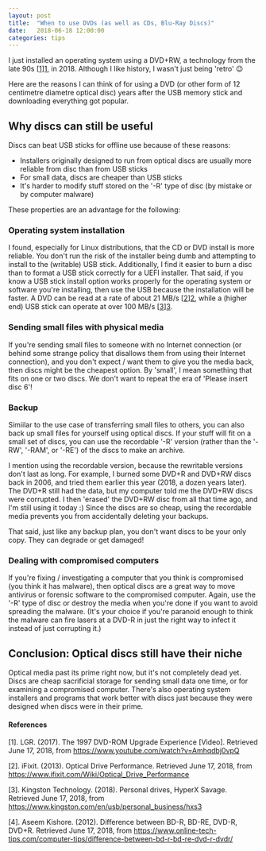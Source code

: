 ```yaml
---
layout: post
title:  "When to use DVDs (as well as CDs, Blu-Ray Discs)"
date:   2018-06-18 12:00:00
categories: tips
---
```


I just installed an operating system using a DVD+RW, a technology from the late 90s [[1]][1], in 2018. Although I like history, I wasn't just being 'retro' :wink:

Here are the reasons I can think of for using a DVD (or other form of 12 centimetre diametre optical disc) years after the USB memory stick and downloading everything got popular.

## Why discs can still be useful

Discs can beat USB sticks for offline use because of these reasons:

* Installers originally designed to run from optical discs are usually more reliable from disc than from USB sticks
* For small data, discs are cheaper than USB sticks
* It's harder to modify stuff stored on the '-R' type of disc (by mistake or by computer malware)

These properties are an advantage for the following:

### Operating system installation

I found, especially for Linux distributions, that the CD or DVD install is more reliable. You don't run the risk of the installer being dumb and attempting to install to the (writable) USB stick. Additionally, I find it easier to burn a disc than to format a USB stick correctly for a UEFI installer. That said, if you know a USB stick install option works properly for the operating system or software you're installing, then use the USB because the installation will be faster. A DVD can be read at a rate of about 21 MB/s [[2]][2], while a (higher end) USB stick can operate at over 100 MB/s [[3]][3].

### Sending small files with physical media

If you're sending small files to someone with no Internet connection (or behind some strange policy that disallows them from using their Internet connection), and you don't expect / want them to give you the media back, then discs might be the cheapest option. By 'small', I mean something that fits on one or two discs. We don't want to repeat the era of 'Please insert disc 6'!

### Backup

Simiilar to the use case of transferring small files to others, you can also back up small files for yourself using optical discs. If your stuff will fit on a small set of discs, you can use the recordable '-R' version (rather than the '-RW', '-RAM', or '-RE') of the discs to make an archive.

I mention using the recordable version, because the rewritable versions don't last as long. For example, I burned some DVD+R and DVD+RW discs back in 2006, and tried them earlier this year (2018, a dozen years later). The DVD+R still had the data, but my computer told me the DVD+RW discs were corrupted. I then 'erased' the DVD+RW disc from all that time ago, and I'm still using it today :) Since the discs are so cheap, using the recordable media prevents you from accidentally deleting your backups.

That said, just like any backup plan, you don't want discs to be your only copy. They can degrade or get damaged!

### Dealing with compromised computers

If you're fixing / investigating a computer that you think is compromised (you think it has malware), then optical discs are a great way to move antivirus or forensic software to the compromised computer. Again, use the '-R' type of disc or destroy the media when you're done if you want to avoid spreading the malware. (It's your choice if you're paranoid enough to think the malware can fire lasers at a DVD-R in just the right way to infect it instead of just corrupting it.)

## Conclusion: Optical discs still have their niche

Optical media past its prime right now, but it's not completely dead yet. Discs are cheap sacrificial storage for sending small data one time, or for examining a compromised computer. There's also operating system installers and programs that work better with discs just because they were designed when discs were in their prime.

#### References

\[1\]. LGR. (2017). The 1997 DVD-ROM Upgrade Experience [Video]. Retrieved June 17, 2018, from https://www.youtube.com/watch?v=Amhqdbj0vpQ

\[2\]. iFixit. (2013). Optical Drive Performance. Retrieved June 17, 2018, from https://www.ifixit.com/Wiki/Optical_Drive_Performance

\[3\]. Kingston Technology. (2018). Personal drives, HyperX Savage. Retrieved June 17, 2018, from https://www.kingston.com/en/usb/personal_business/hxs3

\[4\]. Aseem Kishore. (2012). Difference between BD-R, BD-RE, DVD-R, DVD+R. Retrieved June 17, 2018, from https://www.online-tech-tips.com/computer-tips/difference-between-bd-r-bd-re-dvd-r-dvdr/

[1]: https://www.youtube.com/watch?v=Amhqdbj0vpQ
[2]: https://www.ifixit.com/Wiki/Optical_Drive_Performance
[3]: https://www.kingston.com/en/usb/personal_business/hxs3
[4]: https://www.online-tech-tips.com/computer-tips/difference-between-bd-r-bd-re-dvd-r-dvdr/